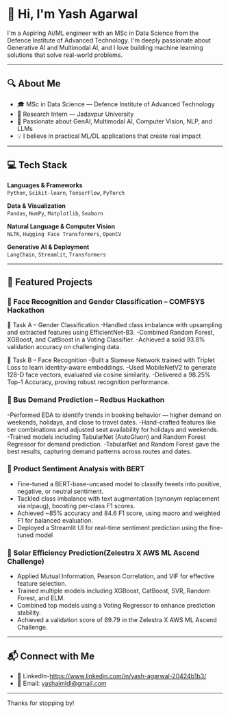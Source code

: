 # 👋 Hi, I'm Yash Agarwal

I'm a Aspiring Ai/ML engineer with an MSc in Data Science from the Defence Institute of Advanced Technology. I'm deeply passionate about Generative AI and Multimodal AI, and I love building machine learning solutions that solve real-world problems.


---

## 🔍 About Me

- 🎓 MSc in Data Science — Defence Institute of Advanced Technology  
- 🧪 Research Intern — Jadavpur University  
- 🧠 Passionate about GenAI, Multimodal AI, Computer Vision, NLP, and LLMs  
- 💡 I believe in practical ML/DL applications that create real impact  

---

## 💻 Tech Stack

**Languages & Frameworks**  
`Python`, `Scikit-learn`, `TensorFlow`, `PyTorch`

**Data & Visualization**  
`Pandas`, `NumPy`, `Matplotlib`, `Seaborn`

**Natural Language & Computer Vision**  
`NLTK`, `Hugging Face Transformers`, `OpenCV`

**Generative AI & Deployment**  
`LangChain`, `Streamlit`, `Transformers`

---

## 🚀 Featured Projects

### 🔐 Face Recognition and Gender Classification – COMFSYS Hackathon  
🔹 Task A – Gender Classification
-Handled class imbalance with upsampling and extracted features using EfficientNet-B3.
-Combined Random Forest, XGBoost, and CatBoost in a Voting Classifier.
-Achieved a solid 93.8% validation accuracy on challenging data.

🔹 Task B – Face Recognition
-Built a Siamese Network trained with Triplet Loss to learn identity-aware embeddings.
-Used MobileNetV2 to generate 128-D face vectors, evaluated via cosine similarity.
-Delivered a 98.25% Top-1 Accuracy, proving robust recognition performance. 

### 🚌 Bus Demand Prediction – Redbus Hackathon  

-Performed EDA to identify trends in booking behavior — higher demand on weekends, holidays, and close to travel dates.
-Hand-crafted features like tier combinations and adjusted seat availability for holidays and weekends.
-Trained models including TabularNet (AutoGluon) and Random Forest Regressor for demand prediction.
-TabularNet and Random Forest gave the best results, capturing demand patterns across routes and dates.  

### 💬 Product Sentiment Analysis with BERT  
- Fine-tuned a BERT-base-uncased model to classify tweets into positive, negative, or neutral sentiment.
- Tackled class imbalance with text augmentation (synonym replacement via nlpaug), boosting per-class F1 scores.
- Achieved ~85% accuracy and 84.6 F1 score, using macro and weighted F1 for balanced evaluation.
- Deployed a Streamlit UI for real-time sentiment prediction using the fine-tuned model
  
### 🔆 Solar Efficiency Prediction(Zelestra X AWS ML Ascend Challenge)
 - Applied Mutual Information, Pearson Correlation, and VIF for effective feature selection.
 - Trained multiple models including XGBoost, CatBoost, SVR, Random Forest, and ELM.
 - Combined top models using a Voting Regressor to enhance prediction stability.
 - Achieved a validation score of 89.79 in the Zelestra X AWS ML Ascend Challenge.
---

## 📬 Connect with Me

- 💼 LinkedIn-https://www.linkedin.com/in/yash-agarwal-20424b1b3/  
- 📧 Email: yashaimldl@gmail.com
---

Thanks for stopping by!


